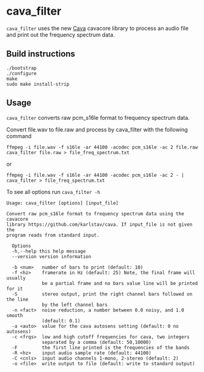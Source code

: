 # cava_filter

`cava_filter` uses the new [Cava](https://github.com/karlstav/cava)
cavacore library to process an audio file and print out the frequency
spectrum data.

## Build instructions

```
./bootstrap
./configure
make
sudo make install-strip
```

## Usage

`cava_filter` converts raw pcm_s16le format to frequency spectrum data.

Convert file.wav to file.raw and process by cava_filter with the following
command
```
ffmpeg -i file.wav -f s16le -ar 44100 -acodec pcm_s16le -ac 2 file.raw
cava_filter file.raw > file_freq_spectrum.txt
```
or
```
ffmpeg -i file.wav -f s16le -ar 44100 -acodec pcm_s16le -ac 2 - | cava_filter > file_freq_spectrum.txt
```

To see all options run `cava_filter -h`
```
Usage: cava_filter [options] [input_file]

Convert raw pcm_s16le format to frequency spectrum data using the cavacore
library https://github.com/karlstav/cava. If input_file is not given the
program reads from standard input.

  Options
  -h,--help this help message
  --version version information

  -b <num>   number of bars to print (default: 10)
  -f <hz>    framerate in Hz (default: 25) Note, the final frame will usually
             be a partial frame and no bars value line will be printed for it
  -S         stereo output, print the right channel bars followed on the line
             by the left channel bars
  -n <fact>  noise reduction, a number between 0.0 noisy, and 1.0 smooth
             (default: 0.1)
  -a <auto>  value for the cava autosens setting (default: 0 no autosens)
  -c <frqs>  low and high cutoff frequencies for cava, two integers
             separated by a comma (default: 50,10000)
  -F         the first line printed is the frequencies of the bands
  -R <hz>    input audio sample rate (default: 44100)
  -C <cnls>  input audio channels 1-mono, 2-stereo (default: 2)
  -o <file>  write output to file (default: write to standard output)
```
